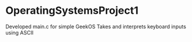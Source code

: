 # OperatingSystemsProject1
 
Developed main.c for simple GeekOS
Takes and interprets keyboard inputs using ASCII